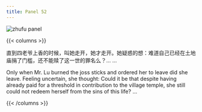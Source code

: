 ```yaml
---
title: Panel 52
---
```


![zhufu panel](./../../../images/zhufu/seifert0772_zf_0058_052.jpg)

{{< columns >}}

直到四老爷上香的时候，叫她走开，她才走开。她疑惑的想：难道自己已经在土地庙捐了门槛，还不能赎了这一世的罪名么？... ...

Only when Mr. Lu burned the joss sticks and ordered her to leave did she leave. Feeling uncertain, she thought: Could it be that despite having already paid for a threshold in contribution to the village temple, she still could not redeem herself from the sins of this life? … 

{{< /columns >}}